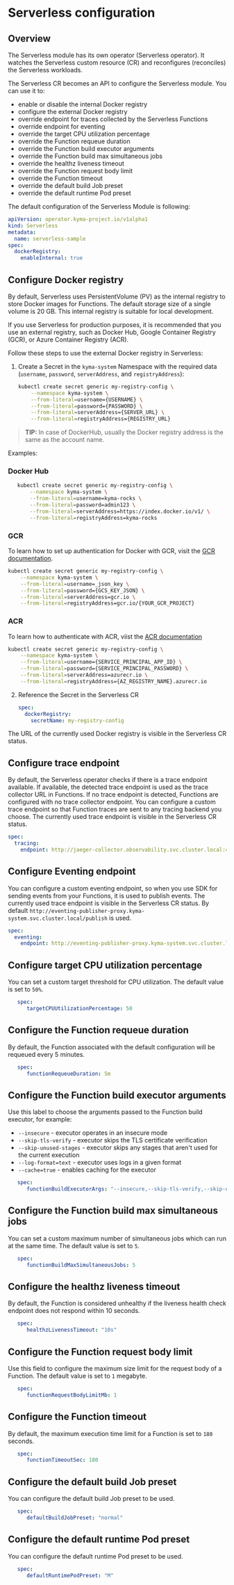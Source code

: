 # Serverless configuration

## Overview

The Serverless module has its own operator (Serverless operator). It watches the Serverless custom resource (CR) and reconfigures (reconciles) the Serverless workloads.

The Serverless CR becomes an API to configure the Serverless module. You can use it to:
 - enable or disable the internal Docker registry
 - configure the external Docker registry 
 - override endpoint for traces collected by the Serverless Functions
 - override endpoint for eventing
 - override the target CPU utilization percentage
 - override the Function requeue duration
 - override the Function build executor arguments
 - override the Function build max simultaneous jobs
 - override the healthz liveness timeout
 - override the Function request body limit 
 - override the Function timeout
 - override the default build Job preset
 - override the default runtime Pod preset

The default configuration of the Serverless Module is following:

   ```yaml
   apiVersion: operator.kyma-project.io/v1alpha1
   kind: Serverless
   metadata:
     name: serverless-sample
   spec:
     dockerRegistry:
       enableInternal: true
   ```

## Configure Docker registry

By default, Serverless uses PersistentVolume (PV) as the internal registry to store Docker images for Functions. The default storage size of a single volume is 20 GB. This internal registry is suitable for local development.

If you use Serverless for production purposes, it is recommended that you use an external registry, such as Docker Hub, Google Container Registry (GCR), or Azure Container Registry (ACR).

Follow these steps to use the external Docker registry in Serverless: 

1. Create a Secret in the `kyma-system` Namespace with the required data (`username`, `password`, `serverAddress`, and `registryAddress`):

   ```bash
   kubectl create secret generic my-registry-config \
       --namespace kyma-system \
       --from-literal=username={USERNAME} \
       --from-literal=password={PASSWORD} \
       --from-literal=serverAddress={SERVER_URL} \
       --from-literal=registryAddress={REGISTRY_URL}
   ```

>**TIP:** In case of DockerHub, usually the Docker registry address is the same as the account name.

Examples:

<!-- tabs:start -->

### **Docker Hub**

   ```bash
      kubectl create secret generic my-registry-config \
          --namespace kyma-system \
          --from-literal=username=kyma-rocks \
          --from-literal=password=admin123 \
          --from-literal=serverAddress=https://index.docker.io/v1/ \
          --from-literal=registryAddress=kyma-rocks
   ```

### **GCR**

To learn how to set up authentication for Docker with GCR, visit the [GCR documentation](https://cloud.google.com/artifact-registry/docs/docker/authentication).
   ```bash
   kubectl create secret generic my-registry-config \
       --namespace kyma-system \
       --from-literal=username=_json_key \
       --from-literal=password={GCS_KEY_JSON} \
       --from-literal=serverAddress=gcr.io \
       --from-literal=registryAddress=gcr.io/{YOUR_GCR_PROJECT}
   ```

### **ACR**

To learn how to authenticate with ACR, viist the [ACR documentation](https://learn.microsoft.com/en-us/azure/container-registry/container-registry-authentication?tabs=azure-cli)

   ```bash
   kubectl create secret generic my-registry-config \
       --namespace kyma-system \
       --from-literal=username={SERVICE_PRINCIPAL_APP_ID} \
       --from-literal=password={SERVICE_PRINCIPAL_PASSWORD} \
       --from-literal=serverAddress=azurecr.io \
       --from-literal=registryAddress={AZ_REGISTRY_NAME}.azurecr.io
   ```

<!-- tabs:end -->

2. Reference the Secret in the Serverless CR

   ```yaml
   spec:
     dockerRegistry:
       secretName: my-registry-config 
   ```
The URL of the currently used Docker registry is visible in the Serverless CR status.


## Configure trace endpoint

By default, the Serverless operator checks if there is a trace endpoint available. If available, the detected trace endpoint is used as the trace collector URL in Functions.
If no trace endpoint is detected, Functions are configured with no trace collector endpoint.
You can configure a custom trace endpoint so that Function traces are sent to any tracing backend you choose.
The currently used trace endpoint is visible in the Serverless CR status.

   ```yaml
   spec:
     tracing:
       endpoint: http://jaeger-collector.observability.svc.cluster.local:4318/v1/traces
   ```

## Configure Eventing endpoint

You can configure a custom eventing endpoint, so when you use SDK for sending events from your Functions, it is used to publish events.
The currently used trace endpoint is visible in the Serverless CR status.
By default `http://eventing-publisher-proxy.kyma-system.svc.cluster.local/publish` is used.

   ```yaml
   spec:
     eventing:
       endpoint: http://eventing-publisher-proxy.kyma-system.svc.cluster.local/publish
   ```

## Configure target CPU utilization percentage

You can set a custom target threshold for CPU utilization. The default value is set to `50%`.

```yaml
   spec:
      targetCPUUtilizationPercentage: 50
```

## Configure the Function requeue duration

By default, the Function associated with the default configuration will be requeued every 5 minutes.  

```yaml
   spec:
      functionRequeueDuration: 5m
```

## Configure the Function build executor arguments

Use this label to choose the arguments passed to the Function build executor, for example: 
- `--insecure` - executor operates in an insecure mode
- `--skip-tls-verify` - executor skips the TLS certificate verification
- `--skip-unused-stages` - executor skips any stages that aren't used for the current execution
- `--log-format=text` - executor uses logs in a given format
- `--cache=true` - enables caching for the executor

```yaml
   spec:
      functionBuildExecutorArgs: "--insecure,--skip-tls-verify,--skip-unused-stages,--log-format=text,--cache=true"
```

## Configure the Function build max simultaneous jobs

You can set a custom maximum number of simultaneous jobs which can run at the same time. The default value is set to `5`.

```yaml
   spec:
      functionBuildMaxSimultaneousJobs: 5
```

## Configure the healthz liveness timeout

By default, the Function is considered unhealthy if the liveness health check endpoint does not respond within 10 seconds.

```yaml
   spec:
      healthzLivenessTimeout: "10s"
```

## Configure the Function request body limit

Use this field to configure the maximum size limit for the request body of a Function. The default value is set to `1` megabyte.

```yaml
   spec:
      functionRequestBodyLimitMb: 1
```

## Configure the Function timeout

By default, the maximum execution time limit for a Function is set to `180` seconds.

```yaml
   spec:
      functionTimeoutSec: 180
```

## Configure the default build Job preset

You can configure the default build Job preset to be used. 

```yaml
   spec:
      defaultBuildJobPreset: "normal"
```

## Configure the default runtime Pod preset

You can configure the default runtime Pod preset to be used.

```yaml
   spec:
      defaultRuntimePodPreset: "M"
```
